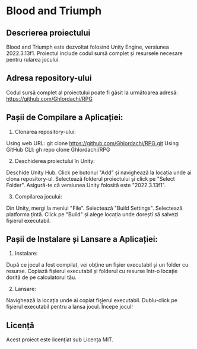 # Blood and Triumph

## Descrierea proiectului

Blood and Triumph este dezvoltat folosind Unity Engine, versiunea 2022.3.13f1.
Proiectul include codul sursă complet și resursele necesare pentru rularea jocului.

## Adresa repository-ului

Codul sursă complet al proiectului poate fi găsit la următoarea adresă:
https://github.com/GhIordachi/RPG

## Pașii de Compilare a Aplicației:

1. Clonarea repository-ului:

Using web URL:
git clone https://github.com/GhIordachi/RPG.git
Using GitHub CLI:
gh repo clone GhIordachi/RPG

2. Deschiderea proiectului în Unity:

Deschide Unity Hub.
Click pe butonul "Add" și navighează la locația unde ai clona repository-ul.
Selectează folderul proiectului și click pe "Select Folder".
Asigură-te că versiunea Unity folosită este "2022.3.13f1".

3. Compilarea jocului:

Din Unity, mergi la meniul "File".
Selectează "Build Settings".
Selectează platforma țintă.
Click pe "Build" și alege locația unde dorești să salvezi fișierul executabil.

## Pașii de Instalare și Lansare a Aplicației:

1. Instalare:

După ce jocul a fost compilat, vei obține un fișier executabil și un folder cu resurse.
Copiază fișierul executabil și folderul cu resurse într-o locație dorită de pe calculatorul tău.

2. Lansare:

Navighează la locația unde ai copiat fișierul executabil.
Dublu-click pe fișierul executabil pentru a lansa jocul.
Începe jocul!

## Licență

Acest proiect este licențiat sub Licența MIT.
